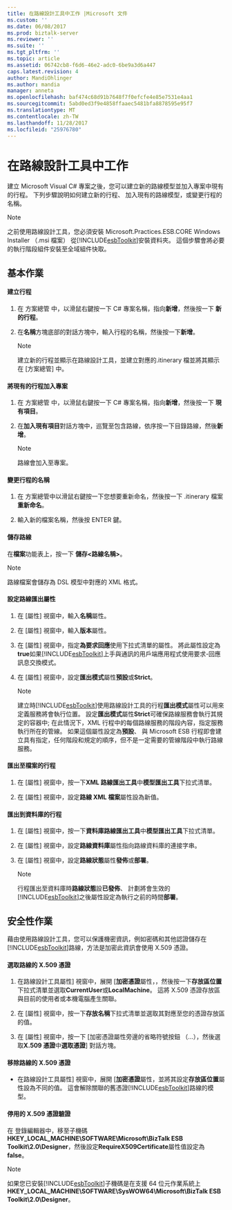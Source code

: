 ```yaml
---
title: 在路線設計工具中工作 |Microsoft 文件
ms.custom: ''
ms.date: 06/08/2017
ms.prod: biztalk-server
ms.reviewer: ''
ms.suite: ''
ms.tgt_pltfrm: ''
ms.topic: article
ms.assetid: 06742cb8-f6d6-46e2-adc0-6be9a3d6a447
caps.latest.revision: 4
author: MandiOhlinger
ms.author: mandia
manager: anneta
ms.openlocfilehash: baf474c68d91b7648f7f0efcfe4e85e7531e4aa1
ms.sourcegitcommit: 5abd0ed3f9e4858ffaaec5481bfa8878595e95f7
ms.translationtype: MT
ms.contentlocale: zh-TW
ms.lasthandoff: 11/28/2017
ms.locfileid: "25976780"
---
```

# <a name="working-in-itinerary-designer"></a>在路線設計工具中工作
建立 Microsoft Visual C# 專案之後，您可以建立新的路線模型並加入專案中現有的行程。 下列步驟說明如何建立新的行程、 加入現有的路線模型，或變更行程的名稱。  
  
> [!NOTE]
>  之前使用路線設計工具，您必須安裝 Microsoft.Practices.ESB.CORE Windows Installer （.msi 檔案） 從[!INCLUDE[esbToolkit](../includes/esbtoolkit-md.md)]安裝資料夾。 這個步驟會將必要的執行階段組件安裝至全域組件快取。  
  
## <a name="basic-operations"></a>基本作業  

#### <a name="create-an-itinerary"></a>建立行程  
  
1.  在 方案總管 中，以滑鼠右鍵按一下 C# 專案名稱，指向**新增**，然後按一下 **新的行程**。  
  
2.  在**名稱**方塊底部的對話方塊中，輸入行程的名稱，然後按一下**新增**。  
  
    > [!NOTE]
    >  建立新的行程並顯示在路線設計工具，並建立對應的.itinerary 檔並將其顯示在 [方案總管] 中。  
  
#### <a name="add-an-existing-itinerary-to-the-project"></a>將現有的行程加入專案
  
1.  在 方案總管 中，以滑鼠右鍵按一下 C# 專案名稱，指向**新增**，然後按一下 **現有項目**。  
  
2.  在**加入現有項目**對話方塊中，巡覽至包含路線，依序按一下目錄路線，然後**新增**。  
  
    > [!NOTE]
    >  路線會加入至專案。  
  
#### <a name="change-the-name-of-an-itinerary"></a>變更行程的名稱  
  
1.  在 方案總管中以滑鼠右鍵按一下您想要重新命名，然後按一下 .itinerary 檔案**重新命名**。  
  
2.  輸入新的檔案名稱，然後按 ENTER 鍵。  
  
#### <a name="save-an-itinerary"></a>儲存路線  
  
在**檔案**功能表上，按一下 **儲存\<路線名稱\>**。  
  
> [!NOTE]
>  路線檔案會儲存為 DSL 模型中對應的 XML 格式。  
  
#### <a name="set-itinerary-export-properties"></a>設定路線匯出屬性  
  
1.  在 [屬性] 視窗中，輸入**名稱**屬性。  
  
2.  在 [屬性] 視窗中，輸入**版本**屬性。  
  
3.  在 [屬性] 視窗中，指定**為要求回應**使用下拉式清單的屬性。 將此屬性設定為**true**如果[!INCLUDE[esbToolkit](../includes/esbtoolkit-md.md)]上手與通訊的用戶端應用程式使用要求-回應訊息交換模式。  
  
4.  在 [屬性] 視窗中，設定**匯出模式**屬性**預設**或**Strict**。  
  
    > [!NOTE]
    >  建立時[!INCLUDE[esbToolkit](../includes/esbtoolkit-md.md)]使用路線設計工具的行程**匯出模式**屬性可以用來定義服務將會執行位置。 設定**匯出模式**屬性**Strict**可確保路線服務會執行其規定的容器中; 在此情況下，XML 行程中的每個路線服務的階段內容，指定服務執行所在的管線。 如果這個屬性設定為**預設**、 與 Microsoft ESB 行程即會建立具有指定，任何階段和規定的順序，但不是一定需要的管線階段中執行路線服務。  
  
#### <a name="export-an-itinerary-to-a-file"></a>匯出至檔案的行程  
  
1.  在 [屬性] 視窗中，按一下**XML 路線匯出工具**中**模型匯出工具**下拉式清單。  
  
2.  在 [屬性] 視窗中，設定**路線 XML 檔案**屬性設為新值。  
  
#### <a name="export-an-itinerary-to-a-database"></a>匯出到資料庫的行程  
  
1.  在 [屬性] 視窗中，按一下**資料庫路線匯出工具**中**模型匯出工具**下拉式清單。  
  
2.  在 [屬性] 視窗中，設定**路線資料庫**屬性指向路線資料庫的連接字串。  
  
3.  在 [屬性] 視窗中，設定**路線狀態**屬性**發佈**或**部署**。  
  
    > [!NOTE]
    >  行程匯出至資料庫時**路線狀態**設**已發佈**、 計劃將會生效的[!INCLUDE[esbToolkit](../includes/esbtoolkit-md.md)]之後屬性設定為執行之前的時間**部署**。  
  
## <a name="security-operations"></a>安全性作業  
 藉由使用路線設計工具，您可以保護機密資訊，例如密碼和其他認證儲存在[!INCLUDE[esbToolkit](../includes/esbtoolkit-md.md)]路線，方法是加密此資訊會使用 X.509 憑證。  
  
#### <a name="select-the-x509-certificate-for-an-itinerary"></a>選取路線的 X.509 憑證  
  
1.  在路線設計工具屬性] 視窗中，展開 [**加密憑證**屬性，，然後按一下**存放區位置**下拉式清單並選取**CurrentUser**或**LocalMachine**。 這將 X.509 憑證存放區與目前的使用者或本機電腦產生關聯。  
  
2.  在 [屬性] 視窗中，按一下**存放名稱**下拉式清單並選取其對應至您的憑證存放區的值。  
  
3.  在 [屬性] 視窗中，按一下 [加密憑證屬性旁邊的省略符號按鈕 （...），然後選取**X.509 憑證**中**選取憑證**] 對話方塊。  
  
#### <a name="remove-the-x509-certificate-from-an-itinerary"></a>移除路線的 X.509 憑證  
  
-   在路線設計工具屬性] 視窗中，展開 [**加密憑證**屬性，並將其設定**存放區位置**屬性設為不同的值。 這會解除關聯的舊憑證[!INCLUDE[esbToolkit](../includes/esbtoolkit-md.md)]路線的模型。  
  
#### <a name="disable-the-x509-certificate-validation"></a>停用的 X.509 憑證驗證  
  
在 登錄編輯器中，移至子機碼**HKEY_LOCAL_MACHINE\SOFTWARE\Microsoft\BizTalk ESB Toolkit\2.0\Designer**，然後設定**RequireX509Certificate**屬性值設定為**false**。  
  
> [!NOTE]
>  如果您已安裝[!INCLUDE[esbToolkit](../includes/esbtoolkit-md.md)]子機碼是在支援 64 位元作業系統上**HKEY_LOCAL_MACHINE\SOFTWARE\SysWOW64\Microsoft\BizTalk ESB Toolkit\2.0\Designer**。